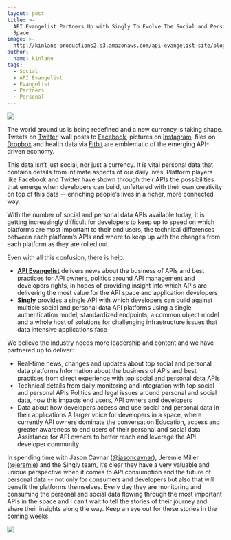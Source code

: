 ```yaml
---
layout: post
title: >-
  API Evangelist Partners Up with Singly To Evolve The Social and Personal API
  Space
image: >-
  http://kinlane-productions2.s3.amazonaws.com/api-evangelist-site/blog/singly-logo.png
author:
  name: kinlane
tags:
  - Social
  - API Evangelist
  - Evangelist
  - Partners
  - Personal
---
```

[![](http://kinlane-productions2.s3.amazonaws.com/singly/singly-logo-horizontal.png)](https://singly.com "Singly")

The world around us is being redefined and a new currency is taking shape. Tweets on [Twitter](http://twitter.com "Twitter"), wall posts to [Facebook](http://facebook.com "Facebook"), pictures on [Instagram](http://instagram.com "Instagram"), files on [Dropbox](http://dropbox.com "Dropbox") and health data via [Fitbit](http://fitbit.com) are emblematic of the emerging API-driven economy.

This data isn’t just social, nor just a currency. It is vital personal data that contains details from intimate aspects of our daily lives. Platform players like Facebook and Twitter have shown through their APIs the possibilities that emerge when developers can build, unfettered with their own creativity on top of this data -- enriching people’s lives in a richer, more connected way.

With the number of social and personal data APIs available today, it is getting increasingly difficult for developers to keep up to speed on which platforms are most important to their end users, the technical differences between each platform’s APIs and where to keep up with the changes from each platform as they are rolled out.

Even with all this confusion, there is help:

*   **[API Evangelist](http://apievangelist.com "API Evangelist")** delivers news about the business of APIs and best practices for API owners, politics around API management and developers rights, in hopes of providing insight into which APIs are delivering the most value for the API space and application developers
*   **[Singly](https://singly.com "Singly")** provides a single API with which developers can build against multiple social and personal data API platforms using a single authentication model, standardized endpoints, a common object model and a whole host of solutions for challenging infrastructure issues that data intensive applications face

We believe the industry needs more leadership and content and we have partnered up to deliver:

*   Real-time news, changes and updates about top social and personal data platforms Information about the business of APIs and best practices from direct experience with top social and personal data APIs
*   Technical details from daily monitoring and integration with top social and personal APIs Politics and legal issues around personal and social data, how this impacts end users, API owners and developers
*   Data about how developers access and use social and personal data in their applications A larger voice for developers in a space, where currently API owners dominate the conversation Education, access and greater awareness to end users of their personal and social data Assistance for API owners to better reach and leverage the API developer community

In spending time with Jason Cavnar ([@jasoncavnar](https://twitter.com/jasoncavnar "@jasoncavnar")), Jeremie Miller ([@jeremie](https://twitter.com/jeremie "@jeremie")) and the Singly team, it’s clear they have a very valuable and unique perspective when it comes to API consumption and the future of personal data -- not only for consumers and developers but also that will benefit the platforms themselves. Every day they are monitoring and consuming the personal and social data flowing through the most important APIs in the space and I can’t wait to tell the stories of their journey and share their insights along the way. Keep an eye out for these stories in the coming weeks.

[![](http://kinlane-productions2.s3.amazonaws.com/singly/powered-by-singly-horizontal.png)](https://singly.com "Singly")